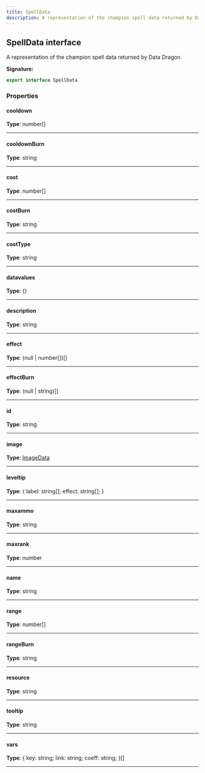 ```yaml
---
title: SpellData
description: A representation of the champion spell data returned by Data Dragon.
---
```


## SpellData interface

A representation of the champion spell data returned by Data Dragon.

**Signature:**

```ts
export interface SpellData 
```

### Properties

#### cooldown



**Type**: number[]

---

#### cooldownBurn



**Type**: string

---

#### cost



**Type**: number[]

---

#### costBurn



**Type**: string

---

#### costType



**Type**: string

---

#### datavalues



**Type**: {}

---

#### description



**Type**: string

---

#### effect



**Type**: (null \| number[])[]

---

#### effectBurn



**Type**: (null \| string)[]

---

#### id



**Type**: string

---

#### image



**Type**: [ImageData](/shieldbow/api/ImageData.md)

---

#### leveltip



**Type**: {         label: string[];         effect: string[];     }

---

#### maxammo



**Type**: string

---

#### maxrank



**Type**: number

---

#### name



**Type**: string

---

#### range



**Type**: number[]

---

#### rangeBurn



**Type**: string

---

#### resource



**Type**: string

---

#### tooltip



**Type**: string

---

#### vars



**Type**: {         key: string;         link: string;         coeff: string;     }[]

---

